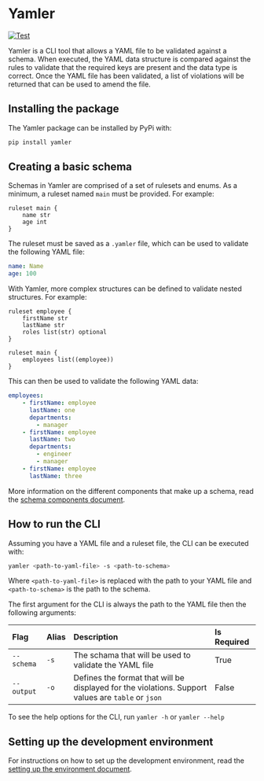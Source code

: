 # Yamler

[![Test](https://github.com/Ryan95Z/yamler/actions/workflows/test.yaml/badge.svg)](https://github.com/Ryan95Z/yamler/actions/workflows/test.yaml)

Yamler is a CLI tool that allows a YAML file to be validated against a schema. When executed, the YAML data structure is compared against the rules to validate that the required keys are present and the data type is correct. Once the YAML file has been validated, a list of violations will be returned that can be used to amend the file.

## Installing the package

The Yamler package can be installed by PyPi with:

```bash
pip install yamler
```

## Creating a basic schema

Schemas in Yamler are comprised of a set of rulesets and enums. As a minimum, a ruleset named `main` must be provided. For example:

```text
ruleset main {
    name str
    age int
}
```

The ruleset must be saved as a `.yamler` file, which can be used to validate the following YAML file:

```yaml
name: Name
age: 100
```

With Yamler, more complex structures can be defined to validate nested structures. For example:

```text
ruleset employee {
    firstName str
    lastName str
    roles list(str) optional
}

ruleset main {
    employees list((employee))
}
```

This can then be used to validate the following YAML data:

```yaml
employees:
    - firstName: employee
      lastName: one
      departments:
        - manager
    - firstName: employee
      lastName: two
      departments:
        - engineer
        - manager
    - firstName: employee
      lastName: three
```

More information on the different components that make up a schema, read the [schema components document](./docs/schema_components.md).

## How to run the CLI

Assuming you have a YAML file and a ruleset file, the CLI can be executed with:

```bash
yamler <path-to-yaml-file> -s <path-to-schema>
```

Where `<path-to-yaml-file>` is replaced with the path to your YAML file and `<path-to-schema>` is the path to the schema.

The first argument for the CLI is always the path to the YAML file then the following arguments:

| Flag | Alias | Description | Is Required |
|:-----|:------|:------------|:------------|
| `--schema` | `-s` | The schama that will be used to validate the YAML file | True |
| `--output` | `-o` | Defines the format that will be displayed for the violations. Support values are `table` or `json` | False |

To see the help options for the CLI, run `yamler -h` or `yamler --help`

## Setting up the development environment

For instructions on how to set up the development environment, read the [setting up the environment document](./docs/setting_up_the_environment.md).
